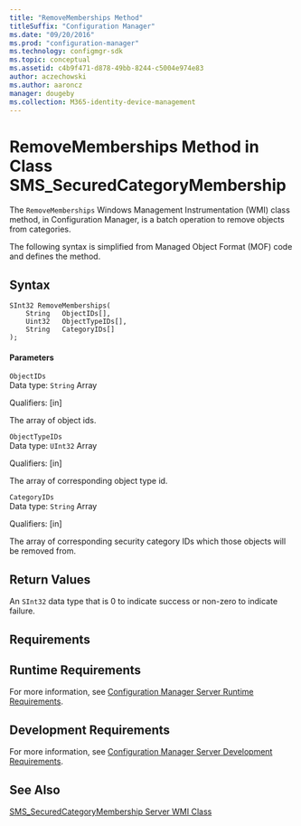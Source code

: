 ```yaml
---
title: "RemoveMemberships Method"
titleSuffix: "Configuration Manager"
ms.date: "09/20/2016"
ms.prod: "configuration-manager"
ms.technology: configmgr-sdk
ms.topic: conceptual
ms.assetid: c4b9f471-d878-49bb-8244-c5004e974e83
author: aczechowski
ms.author: aaroncz
manager: dougeby
ms.collection: M365-identity-device-management
---
```

# RemoveMemberships Method in Class SMS_SecuredCategoryMembership
The `RemoveMemberships` Windows Management Instrumentation (WMI) class method, in Configuration Manager, is a batch operation to remove objects from categories.  

 The following syntax is simplified from Managed Object Format (MOF) code and defines the method.  

## Syntax  

```  
SInt32 RemoveMemberships(  
    String   ObjectIDs[],  
    Uint32   ObjectTypeIDs[],  
    String   CategoryIDs[]  
);  
```  

#### Parameters  
 `ObjectIDs`  
 Data type: `String` Array  

 Qualifiers: [in]  

 The array of object ids.  

 `ObjectTypeIDs`  
 Data type: `UInt32` Array  

 Qualifiers: [in]  

 The array of corresponding object type id.  

 `CategoryIDs`  
 Data type: `String` Array  

 Qualifiers: [in]  

 The array of corresponding security category IDs which those objects will be removed from.  

## Return Values  
 An `SInt32` data type that is 0 to indicate success or non-zero to indicate failure.  

## Requirements  

## Runtime Requirements  
 For more information, see [Configuration Manager Server Runtime Requirements](../../../../../develop/core/reqs/server-runtime-requirements.md).  

## Development Requirements  
 For more information, see [Configuration Manager Server Development Requirements](../../../../../develop/core/reqs/server-development-requirements.md).  

## See Also  
 [SMS_SecuredCategoryMembership Server WMI Class](../../../../../develop/reference/core/servers/configure/sms_securedcategorymembership-server-wmi-class.md)
